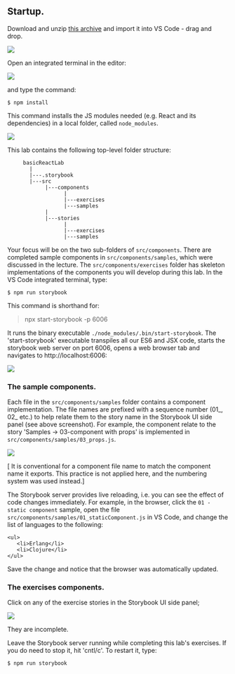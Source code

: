 ## Startup.

Download and unzip [this archive][code] and import it into VS Code - drag and drop.

![][vscode] 

Open an integrated terminal in the editor:

![][terminal] 

and type the command:
~~~
$ npm install
~~~

This command installs the JS modules needed (e.g. React and its dependencies) in a local folder, called `node_modules`.

![][install] 

This lab contains the following top-level folder structure:
~~~
     basicReactLab
       |
       |---.storybook
       |---src
            |---components
                  |
                  |---exercises
                  |---samples
            |
            |---stories
                  |
                  |---exercises
                  |---samples          
~~~
Your focus will be on the two sub-folders of `src/components`. There are completed sample components in `src/components/samples`, which were discussed in the lecture. The `src/components/exercises` folder has skeleton implementations of the components you will develop during this lab. In the VS Code integrated terminal, type:
~~~
$ npm run storybook
~~~
This command is shorthand for:

>npx start-storybook -p 6006

It runs the binary executable `./node_modules/.bin/start-storybook`. The 'start-storybook' executable transpiles all our ES6 and JSX code, starts the storybook web server on port 6006, opens a web browser tab and navigates to http://localhost:6006:

![][storybook] 

### The sample components.

Each file in the `src/components/samples` folder contains a component implementation. The file names are prefixed with a sequence number (01_, 02_ etc.) to help relate them to the story name in the Storybook UI side panel (see above screenshot). For example, the component relate to the story 'Samples -> 03-component with props' is implemented in `src/components/samples/03_props.js`.

![][numbers] 

[ It is conventional for a component file name to match the component name it exports. This practice is not applied here, and the numbering system was used instead.]

The Storybook server provides live reloading, i.e. you can see the effect of code changes immediately. For example, in the browser, click the `01 - static component` sample, open the file `src/components/samples/01_staticComponent.js` in VS Code, and change the list of languages to the following:
~~~
<ul>
   <li>Erlang</li>
   <li>Clojure</li>
</ul>  
~~~
Save the change and notice that the browser was automatically updated.

### The exercises components.

Click on any of the exercise stories in the Storybook UI side panel;

![][exercises] 

They are incomplete. 

Leave the Storybook server running while completing this lab's exercises. If you do need to stop it, hit 'cntl/c'. To restart it, type:
~~~
$ npm run storybook
~~~

[vscode]: ./img/vscode.png
[terminal]: ./img/terminal.png
[install]: ./img/install.png
[code]: ./archives/start.zip
[storybook]: ./img/storybook.png
[numbers]: ./img/numbers.png
[exercises]: ./img/exercises.png
